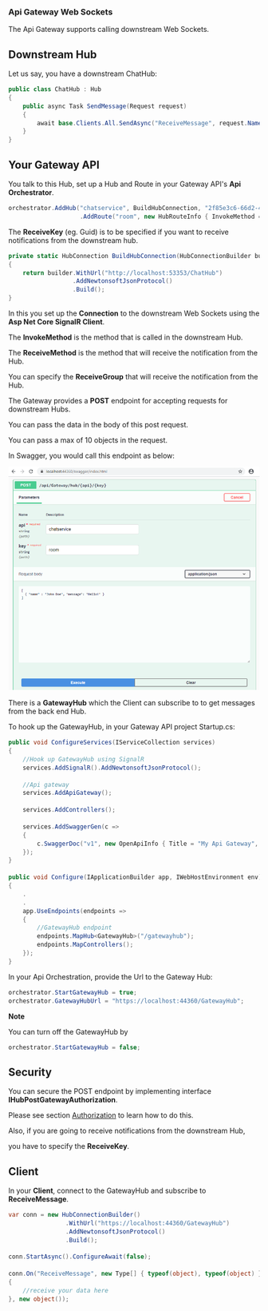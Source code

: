 ### Api Gateway Web Sockets

The Api Gateway supports calling downstream Web Sockets.

## Downstream Hub

Let us say, you have a downstream ChatHub:

```C#
public class ChatHub : Hub
{
    public async Task SendMessage(Request request)
    {
        await base.Clients.All.SendAsync("ReceiveMessage", request.Name, request.Message);
    }
}
```

## Your Gateway API

You talk to this Hub, set up a Hub and Route in your Gateway API's **Api Orchestrator**.

```C#
orchestrator.AddHub("chatservice", BuildHubConnection, "2f85e3c6-66d2-48a3-8ff7-31a65073558b")
                    .AddRoute("room", new HubRouteInfo { InvokeMethod = "SendMessage", ReceiveMethod = "ReceiveMessage", ReceiveParameterTypes = new Type[] { typeof(string), typeof(string) } });

```

The **ReceiveKey** (eg. Guid) is to be specified if you want to receive notifications from the downstream hub.

```C#
private static HubConnection BuildHubConnection(HubConnectionBuilder builder)
{
    return builder.WithUrl("http://localhost:53353/ChatHub")
                  .AddNewtonsoftJsonProtocol()
                  .Build();
}
```

In this you set up the **Connection** to the downstream Web Sockets using the **Asp Net Core SignalR Client**.

The **InvokeMethod** is the method that is called in the downstream Hub.

The **ReceiveMethod** is the method that will receive the notification from the Hub.

You can specify the **ReceiveGroup** that will receive the notification from the Hub.

The Gateway provides a **POST** endpoint for accepting requests for downstream Hubs.

You can pass the data in the body of this post request.

You can pass a max of 10 objects in the request.

In Swagger, you would call this endpoint as below:

![API Gateway Swagger](/Docs/WebSockets.PNG)

There is a **GatewayHub** which the Client can subscribe to to get messages from the back end Hub.

To hook up the GatewayHub, in your Gateway API project Startup.cs:

```C#
public void ConfigureServices(IServiceCollection services)
{
    //Hook up GatewayHub using SignalR
    services.AddSignalR().AddNewtonsoftJsonProtocol();          

    //Api gateway
    services.AddApiGateway();

    services.AddControllers();

    services.AddSwaggerGen(c =>
    {
        c.SwaggerDoc("v1", new OpenApiInfo { Title = "My Api Gateway", Version = "v1" });
    });            
}

public void Configure(IApplicationBuilder app, IWebHostEnvironment env)
{
    .
    .
    app.UseEndpoints(endpoints =>
    {
        //GatewayHub endpoint
        endpoints.MapHub<GatewayHub>("/gatewayhub");
        endpoints.MapControllers();
    });
}
```

In your Api Orchestration, provide the Url to the Gateway Hub:

```C#
orchestrator.StartGatewayHub = true;
orchestrator.GatewayHubUrl = "https://localhost:44360/GatewayHub";
```

**Note**

You can turn off the GatewayHub by

```C#
orchestrator.StartGatewayHub = false;
```

## Security

You can secure the POST endpoint by implementing interface **IHubPostGatewayAuthorization**.

Please see section [Authorization](/Docs/README_Authorization.md) to learn how to do this.

Also, if you are going to receive notifications from the downstream Hub,

you have to specify the **ReceiveKey**.

## Client

In your **Client**, connect to the GatewayHub and subscribe to **ReceiveMessage**.

```C#
var conn = new HubConnectionBuilder()
                .WithUrl("https://localhost:44360/GatewayHub")
                .AddNewtonsoftJsonProtocol()
                .Build();

conn.StartAsync().ConfigureAwait(false);

conn.On("ReceiveMessage", new Type[] { typeof(object), typeof(object) }, (arg1, arg2) =>
{
    //receive your data here
}, new object());
```
